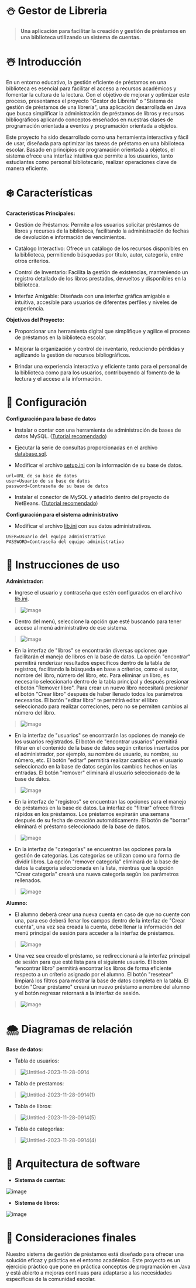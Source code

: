 # ⛄ Gestor de Libreria

> **Una aplicación para facilitar la creación y gestión de préstamos en una biblioteca utilizando un sistema de cuentas.**

# ☃️ Introducción

En un entorno educativo, la gestión eficiente de préstamos en una biblioteca es esencial para facilitar el acceso a recursos académicos y fomentar la cultura de la lectura. Con el objetivo de mejorar y optimizar este proceso, presentamos el proyecto "Gestor de Librería" o "Sistema de gestión de préstamos de una librería", una aplicación desarrollada en Java que busca simplificar la administración de préstamos de libros y recursos bibliográficos aplicando conceptos enseñados en nuestras clases de programación orientada a eventos y programación orientada a objetos.

Este proyecto ha sido desarrollado como una herramienta interactiva y fácil de usar, diseñada para optimizar las tareas de préstamo en una biblioteca escolar. Basado en principios de programación orientada a objetos, el sistema ofrece una interfaz intuitiva que permite a los usuarios, tanto estudiantes como personal bibliotecario, realizar operaciones clave de manera eficiente.

# ❄️ Características

**Características Principales:**

+ Gestión de Préstamos: Permite a los usuarios solicitar préstamos de libros y recursos de la biblioteca, facilitando la administración de fechas de devolución e información de vencimientos.

+ Catálogo Interactivo: Ofrece un catálogo de los recursos disponibles en la biblioteca, permitiendo búsquedas por título, autor, categoría, entre otros criterios.

+ Control de Inventario: Facilita la gestión de existencias, manteniendo un registro detallado de los libros prestados, devueltos y disponibles en la biblioteca.

+ Interfaz Amigable: Diseñada con una interfaz gráfica amigable e intuitiva, accesible para usuarios de diferentes perfiles y niveles de experiencia.

**Objetivos del Proyecto:**

+ Proporcionar una herramienta digital que simplifique y agilice el proceso de préstamos en la biblioteca escolar.

+ Mejorar la organización y control de inventario, reduciendo pérdidas y agilizando la gestión de recursos bibliográficos.

+ Brindar una experiencia interactiva y eficiente tanto para el personal de la biblioteca como para los usuarios, contribuyendo al fomento de la lectura y el acceso a la información.

# 🎅 Configuración

**Configuración para la base de datos**

+ Instalar o contar con una herramienta de administración de bases de datos MySQL. ([Tutorial recomendado](https://youtu.be/_K2nOYwOq1E?si=L8uRHORbsTENHy9L))

+ Ejecutar la serie de consultas proporcionadas en el archivo [database.sql](https://github.com/RiothDev/Gestor-de-Libreria/blob/main/database.sql).

+ Modificar el archivo [setup.ini](https://github.com/RiothDev/Gestor-de-Libreria/blob/main/setup.ini) con la información de su base de datos.
```
url=URL de su base de datos
user=Usuario de su base de datos
password=Contraseña de su base de datos
```

+ Instalar el conector de MySQL y añadirlo dentro del proyecto de NetBeans. ([Tutorial recomendado](https://youtu.be/GCZmOfhyciY?si=eHSusrHt7ueT-Qmm))

**Configuración para el sistema administrativo**

+ Modificar el archivo [lib.ini](https://github.com/RiothDev/Gestor-de-Libreria/blob/main/lib.ini) con sus datos administrativos.
```
USER=Usuario del equipo administrativo
PASSWORD=Contraseña del equipo administrativo
```

# 🎁 Instrucciones de uso

**Administrador:**

+ Ingrese el usuario y contraseña que estén configurados en el archivo [lib.ini](https://github.com/RiothDev/Gestor-de-Libreria/blob/main/lib.ini).
> ![image](https://github.com/RiothDev/Gestor-de-Libreria/assets/109932988/9edda1a0-8d12-439b-a4ff-10e943b8b70d)

+ Dentro del menú, seleccione la opción que esté buscando para tener acceso al menú administrativo de ese sistema.
> ![image](https://github.com/RiothDev/Gestor-de-Libreria/assets/109932988/82df8a53-df61-4639-bbeb-df674e431dd9)

+ En la interfaz de "libros" se encontrarán diversas opciones que facilitarán el manejo de libros en la base de datos. La opción "encontrar" permitirá renderizar resultados específicos dentro de la tabla de registros, facilitando la búsqueda en base a críterios, como el autor, nombre del libro, número del libro, etc. Para eliminar un libro, es necesario seleccionarlo dentro de la tabla principal y después presionar el botón "Remover libro". Para crear un nuevo libro necesitará presionar el botón "Crear libro" después de haber llenado todos los parámetros necesarios. El botón "editar libro" te permitirá editar el libro seleccionado para realizar correciones, pero no se permiten cambios al número del libro.
> ![image](https://github.com/RiothDev/Gestor-de-Libreria/assets/109932988/6727487c-6d94-44aa-8bd9-5ef965743c8d)

+ En la interfaz de "usuarios" se encontrarán las opciones de manejo de los usuarios registrados. El botón de "encontrar usuarios" permitirá filtrar en el contenido de la base de datos según críterios insertados por el administrador, por ejemplo, su nombre de usuario, su nombre, su número, etc. El botón "editar" permitirá realizar cambios en el usuario seleccionado en la base de datos según los cambios hechos en las entradas. El botón "remover" eliminará al usuario seleccionado de la base de datos.
> ![image](https://github.com/RiothDev/Gestor-de-Libreria/assets/109932988/5e487cdf-0142-4443-acde-558276a8fbfb)

+ En la interfaz de "registros" se encuentran las opciones para el manejo de préstamos en la base de datos. La interfaz de "filtrar" ofrece filtros rápidos en los préstamos. Los préstamos expirarán una semana después de su fecha de creación automáticamente. El botón de "borrar" eliminará el préstamo seleccionado de la base de datos.
> ![image](https://github.com/RiothDev/Gestor-de-Libreria/assets/109932988/21be804b-ad08-409d-85a2-eb5be15f91c8)

+ En la interfaz de "categorías" se encuentran las opciones para la gestión de categorías. Las categorías se utilizan como una forma de dividir libros. La opción "remover categoría" eliminará de la base de datos la categoría seleccionada en la lista, mientras que la opción "Crear categoría" creará una nueva categoría según los parámetros rellenados.
> ![image](https://github.com/RiothDev/Gestor-de-Libreria/assets/109932988/7085d326-b034-4b16-a586-d14445fff7b3)

**Alumno:**

+ El alumno deberá crear una nueva cuenta en caso de que no cuente con una, para eso deberá llenar los campos dentro de la interfaz de "Crear cuenta", una vez sea creada la cuenta, debe llenar la información del menú principal de sesión para acceder a la interfaz de préstamos.
> ![image](https://github.com/RiothDev/Gestor-de-Libreria/assets/109932988/f84e90cf-89ff-430d-9b79-c05b4d9f8d26)

+ Una vez sea creado el préstamo, se redireccionará a la interfaz principal de sesión para que esté lista para el siguiente usuario. El botón "encontrar libro" permitirá encontrar los libros de forma eficiente respecto a un críterio asignado por el alumno. El botón "resetear" limpiará los filtros para mostrar la base de datos completa en la tabla. El botón "Crear préstamo" creará un nuevo préstamo a nombre del alumno y el botón regresar retornará a la interfaz de sesión.
> ![image](https://github.com/RiothDev/Gestor-de-Libreria/assets/109932988/63018815-7b6d-4a61-9e5a-3a2c8f498e9e)

# 🌨️ Diagramas de relación

**Base de datos:**

+ Tabla de usuarios:
> ![Untitled-2023-11-28-0914](https://github.com/RiothDev/Gestor-de-Libreria/assets/150699852/8ddf46bd-3e07-431c-ae69-7ef0bb587552)

+ Tabla de prestamos:
> ![Untitled-2023-11-28-0914(1)](https://github.com/RiothDev/Gestor-de-Libreria/assets/150699852/2af3da9d-339a-4968-8e3a-3966a2efcd6b)

+ Tabla de libros:
> ![Untitled-2023-11-28-0914(5)](https://github.com/RiothDev/Gestor-de-Libreria/assets/150699852/246cbccb-50e6-49c1-be8d-aecf7adb3a0d)


+ Tabla de categorías:
> ![Untitled-2023-11-28-0914(4)](https://github.com/RiothDev/Gestor-de-Libreria/assets/150699852/c5ac33ba-c8f7-4443-8ba4-5daa07a6e482)


# 🥛 Arquitectura de software

+ **Sistema de cuentas:**

![image](https://github.com/RiothDev/Gestor-de-Libreria/assets/109932988/2ae7b358-af08-4964-8dd2-792823f60a91)

+ **Sistema de libros:**

![image](https://github.com/RiothDev/Gestor-de-Libreria/assets/109932988/d5e490cc-4a2e-4b94-af43-9b1521b4261b)

# 🎄 Consideraciones finales

Nuestro sistema de gestión de préstamos está diseñado para ofrecer una solución eficaz y práctica en el entorno académico. Este proyecto es un ejercicio práctico que pone en práctica conceptos de programación en Java y está abierto a mejoras continuas para adaptarse a las necesidades específicas de la comunidad escolar.
